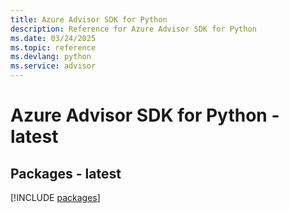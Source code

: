 ```yaml
---
title: Azure Advisor SDK for Python
description: Reference for Azure Advisor SDK for Python
ms.date: 03/24/2025
ms.topic: reference
ms.devlang: python
ms.service: advisor
---
```

# Azure Advisor SDK for Python - latest
## Packages - latest
[!INCLUDE [packages](advisor-index.md)]
